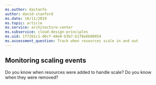 ```yaml
---
ms.author: dastanfo
author: david-stanford
ms.date: 10/11/2019
ms.topic: article
ms.service: architecture-center
ms.subservice: cloud-design-principles
ms.uid: 1f7261c1-d0cf-48e0-b3b7-b1f8e6b00054
ms.assessment_question: Track when resources scale in and out
---
```

## Monitoring scaling events


Do you know when resources were added to handle scale?  Do you know when they were removed?